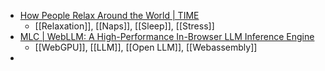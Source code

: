 - [How People Relax Around the World | TIME](https://time.com/6988059/how-people-relax-around-the-world/)
	- [[Relaxation]], [[Naps]], [[Sleep]], [[Stress]]
- [MLC | WebLLM: A High-Performance In-Browser LLM Inference Engine](https://blog.mlc.ai/2024/06/13/webllm-a-high-performance-in-browser-llm-inference-engine)
	- [[WebGPU]], [[LLM]], [[Open LLM]], [[Webassembly]]
-